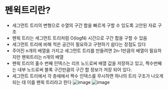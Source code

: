 # 펜윅트리란?
- 세그먼트 트리의 변형으로 수열의 구간 합을 빠르게 구할 수 있도록 고안된 자료 구조
- 펜윅 트리는 세그먼트 트리처럼 O(logN) 시간으로 구간 합을 구할 수 있음
- 세그먼트 트리에 비해 적은 공간이 필요하고 구현하기 쉽다는 장점도 있다
- 주어진 n개의 배열을 가지고 세그먼트 트리를 만들려면 2n-1만큼의 배열이 필요하지만 펜윅트리는 n개의 배열
- 펜윅 트리의 홀수 번째 인덱스는 리프 노드로써 배열 값을 저장하고 있고, 짝수번째는 내부 노드로써 블록 구간만큼의 구간 합 정보가 저장 되어 있다.
- 세그먼트 트리에서 각 층에에서 짝수 인덱스를 무시하면 하나의 트리 구조가 나오게 되는 데 이를 펜윅 트리라고 한다
![image](https://github.com/user-attachments/assets/748a96d3-d0f2-4152-8e50-b6d41c8a96f6)
![image](https://github.com/user-attachments/assets/35b13a02-53a0-4067-949e-49573c49d765)
